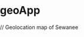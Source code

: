 # geoApp
// Geolocation map of Sewanee
<html>
  <head>
    <title> Sewanee map </title>
    <meta name="viewport" content="initial-scale=1.0, user-scalable=yes">
    <meta charset="utf-8">
    <style>
      html, body, #map-canvas {
        height: 100%;
        margin: 0px;
        padding: 0px
      }
    </style>
    <script src="https://maps.googleapis.com/maps/api/js?v=3.exp&signed_in=true&libraries=places"></script>
    <script>
var map;
var infowindow;
var marker;

var fulford = new google.maps.LatLng(35.20479,-85.92166);
var walsh = new google.maps.LatLng(35.20479,-85.91960);
var mcclurg = new google.maps.LatLng(35.20321,-85.92009);
var allsaints = new google.maps.LatLng(35.20397,-85.92011);
var bookstore = new google.maps.LatLng(35.20281, -85.92086);
var woods = new google.maps.LatLng(35.20420, -85.91908);
var stirlings = new google.maps.LatLng(35.20528,-85.91656);
var sut = new google.maps.LatLng(35.20402, -85.92155);
var gamma = new google.maps.LatLng(35.20622,-85.91526);

var locationArray = [fulford,walsh,mcclurg,allsaints,bookstore,woods,stirlings,sut,gamma];
var locationNameArray = ['Fulford','Walsh-Ellett','McClurg','All Saints Chapel',
'Barnes&Noble','Woods','Stirlings','Thompson Union','Gamma'];

function initialize() {
  
var theCenter = new google.maps.LatLng(35.20438,-85.92016);

var mapOptions = {
    center: theCenter,
    zoom: 17   
    };

  map = new google.maps.Map(document.getElementById('map-canvas'), mapOptions);

  var contentString = '<div id="content">'+
      '<div id="siteNotice">'+
      '</div>'+
      '<h1 id="firstHeading" class="firstHeading">Fulford</h1>'+
      '<div id="bodyContent">'+
      '<p>Welcome to Fulford!</p>'+
      '</div>'+
      '</div>';

  var request = {
    location: theCenter,
    radius: 500,
    };
    
  infowindow = new google.maps.InfoWindow({
    content: contentString
    });
    
  var service = new google.maps.places.PlacesService(map);
  service.nearbySearch(request, callback);
  
  var coord;
   for (coord in locationArray) {
    var marker = new google.maps.Marker({
      position: locationArray[coord],
      map: map,
      title: locationNameArray[coord]
      });
  
    google.maps.event.addListener(marker, 'click', function() {
    infowindow.open(map, marker);
  });
}

}

function callback(results, status) {
  if (status == google.maps.places.PlacesServiceStatus.OK) {
    for (var i = 0; i < results.length; i++) {
      createMarker(results[i]);
    }
  }
}

google.maps.event.addDomListener(window, 'load', initialize);

  </script>
  </head>
  <body>
  <div id="map-canvas"></div>
  </body>
  </html>
